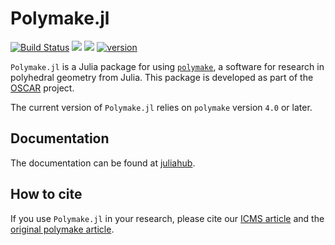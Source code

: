 # Polymake.jl

[![Build Status](https://github.com/oscar-system/Polymake.jl/workflows/Run%20tests/badge.svg)](https://github.com/oscar-system/Polymake.jl/actions?query=workflow%3A%22Run+tests%22+branch%3Amaster)
[![](https://img.shields.io/badge/docs-stable-blue.svg)](https://oscar-system.github.io/Polymake.jl/stable)
[![](https://img.shields.io/badge/docs-latest-blue.svg)](https://oscar-system.github.io/Polymake.jl/dev)
[![version](https://img.shields.io/github/v/release/oscar-system/Polymake.jl)](https://github.com/oscar-system/Polymake.jl/releases/latest)

`Polymake.jl` is a Julia package for using [`polymake`](https://polymake.org/doku.php), a software for research in polyhedral geometry from Julia.
This package is developed as part of the [OSCAR](https://oscar.computeralgebra.de) project.

The current version of `Polymake.jl` relies on `polymake` version `4.0` or later.

## Documentation
The documentation can be found at [juliahub](https://juliahub.com/docs/Polymake/).

## How to cite
If you use `Polymake.jl` in your research, please cite our [ICMS article](https://link.springer.com/chapter/10.1007/978-3-030-52200-1_37) and the [original polymake article](https://link.springer.com/chapter/10.1007/978-3-0348-8438-9_2).
